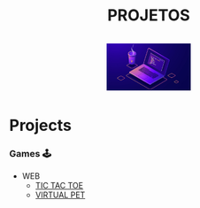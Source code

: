 <h1 align="center"> PROJETOS <br /> <br />
  <img src="projects.png" width="30%" height="30%">
</h1>

# Projects

### Games 🕹️
  - WEB
      * [TIC TAC TOE](https://github.com/ThiagoOrlandini/Projetos/tree/main/games/tic%20tac%20toe/web)
      * [VIRTUAL PET](https://github.com/ThiagoOrlandini/Projetos/tree/main/games/virtual%20pet/web)
  
